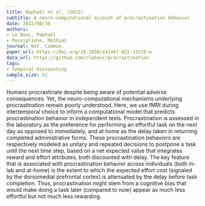 ```yaml
---
title: Raphaël et al. (2022)
subtitle: A neuro-computational account of procrastination behavior
date: 2022/08/30
authors:
- Le Bouc, Raphaël
- Pessiglione, Mathias
journal: Nat. Commun.
paper_url: https://doi.org/10.1038/s41467-022-33119-w
data_url: https://github.com/rlebouc/procrastination
tags:
- temporal discounting
sample_size: 51
---
```


Humans procrastinate despite being aware of potential adverse consequences. Yet, the neuro-computational mechanisms underlying procrastination remain poorly understood. Here, we use fMRI during intertemporal choice to inform a computational model that predicts procrastination behavior in independent tests. Procrastination is assessed in the laboratory as the preference for performing an effortful task on the next day as opposed to immediately, and at home as the delay taken in returning completed administrative forms. These procrastination behaviors are respectively modeled as unitary and repeated decisions to postpone a task until the next time step, based on a net expected value that integrates reward and effort attributes, both discounted with delay. The key feature that is associated with procrastination behavior across individuals (both in-lab and at-home) is the extent to which the expected effort cost (signaled by the dorsomedial prefrontal cortex) is attenuated by the delay before task completion. Thus, procrastination might stem from a cognitive bias that would make doing a task later (compared to now) appear as much less effortful but not much less rewarding.
